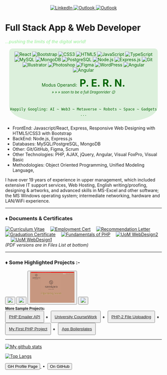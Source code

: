 <div id="badges" align="center" style="margin:0, padding:0">
  <a href="https://www.linkedin.com/in/victor-r-wright/" target="_blank">
    <img src="https://img.shields.io/badge/Victor%20Wright-blue?logo=linkedin&logoColor=white" alt="LinkedIn"/>
  </a>
  <a href="mailto:victor.wright@outlook.de" target="_blank">
    <img src="https://img.shields.io/badge/Email-lightblue?logo=microsoftoutlook&logoColor=white" alt="Outlook"/>
  </a>
  <a href="tel:+49-176-46774278" target="_blank">
    <img src="https://img.shields.io/badge/📲%20Germany:%20176%204677%204278-red?logoColor=white" alt="Outlook"/>
  </a>
</div>

# Full Stack App & Web Developer

<i style="color: lightgreen"> ...pushing the limits of the digital world!</i>

<div style="display: flex; flex-wrap: wrap; width: 95%;  margin: 0 auto; text-align: center; justify-content: center; background-color: rgb(220, 240, 220); border-radius: 10px 10px 20% 20%; color: darkgreen;">
    <div style="max-width: 450px; justify-content: center; padding: 10px;">
        <img src="https://www.svgrepo.com/download/439290/react.svg" alt="React" height="50" />
        <img  src="https://www.svgrepo.com/download/378490/bootstrap-fill.svg" alt="Bootstrap" height="50" />
        <img  src="https://www.svgrepo.com/download/452185/css-3.svg" alt="CSS3" height="50" />
        <img  src="https://www.svgrepo.com/download/452228/html-5.svg" alt="HTML5" height="50" />
        <img  src="https://www.svgrepo.com/download/349419/javascript.svg" alt="JavaScript" height="50" />
        <img src="https://www.svgrepo.com/download/349540/typescript.svg" alt="TypeScript" height="50" />
        <img  src="https://www.svgrepo.com/download/303251/mysql-logo.svg" alt="MySQL" height="50" />
        <img src="https://www.svgrepo.com/download/439231/mongodb.svg" alt="MongoDB" height="50" />
        <img src="https://www.svgrepo.com/download/439268/postgresql.svg" alt="PostgreSQL" height="50" />
        <img  src="https://www.svgrepo.com/download/376337/node-js.svg" alt="Node.js" height="50" />
        <img  src="https://www.svgrepo.com/download/353724/express.svg" alt="Express.js" height="50" />
        <img src="https://www.svgrepo.com/download/452210/git.svg" alt="Git" height="50" />
        <img src="https://www.svgrepo.com/download/452147/adobe-illustrator.svg" alt="Illustrator" height="50" />
        <img  src="https://www.svgrepo.com/download/373968/photoshop.svg" alt="Photoshop" height="50" />
        <img  src="https://www.svgrepo.com/download/448222/figma.svg" alt="Figma" height="50" />
        <img  src="https://www.svgrepo.com/download/349568/wordpress.svg" alt="WordPress" height="50" />
        <img  src="https://www.svgrepo.com/download/353396/angular-icon.svg" alt="Angular" height="50" />
        <img  src="https://www.svgrepo.com/download/354180/php.svg" alt="Angular" height="50" />
        <br>
        <p style="padding-bottom: 0;">
            Modus Operandi: &nbsp;<strong style="font-size: 2rem">P. E. R. N.</strong>
            <br>
            <i style="padding-top: 0;"><small>» » » soon to be a full Dragonrider 😉</small></i>
        </P>
    </div>
    <p><code>Happily Googling: AI ~ Web3 ~ Metaverse ~ Robots ~ Space ~ Gadgets ...</code>
    </p>
</div>
<ul>
    <li>FrontEnd: Javascript/React, Express, Responsive Web Designing with HTML5/CSS3 with Bootstrap </li>
    <li>BackEnd: Node.js, Express.js</li>
    <li>Databases: MySQL/PostgreSQL, MongoDB</li>
    <li>Other: Git/GitHub, Figma, Scrum</li>
    <li>Other Technologies: PHP, AJAX, jQuery, Angular, Visual FoxPro, Visual Basic</li>
    <li>Methodologies: Object Oriented Programming, Unified Modeling Language, </li>
</ul>
I have over 19 years of experience in upper management, which included extensive IT support services, Web Hosting, English writing/proofing, designing & artworks, and advanced skills in MS-Excel and other software; the MS Windows operating system; intermediate networking, hardware and LAN/WiFi experience.
<hr>
<h3>♦ Documents & Certificates</h3>
<a href="https://github.com/vrw-GH/vrw-GH/raw/main/resume/cv_vw-en.jpg?raw=true" target="_blank" title="Curriculum Vitae"><img src="https://raw.githubusercontent.com/vrw-GH/vrw-GH/main/resume/cv_vw-en.jpg?raw=true" alt="Curriculum Vitae" width="auto" height="100px"></a>&emsp;
<a href="https://github.com/vrw-GH/vrw-GH/raw/main/certificates/vw-EmpCert.jpg?raw=true" target="_blank" title="Employment Certificate"><img src="https://raw.githubusercontent.com/vrw-GH/vrw-GH/main/certificates/vw-EmpCert.jpg?raw=true" alt="Employment Cert" width="auto" height="100px"></a>&emsp;
<a href="https://github.com/vrw-GH/vrw-GH/raw/main/certificates/Victor_Wright-Recommendation_letter.jpg?raw=true" target="_blank" title="Recommendation Letter"><img src="https://raw.githubusercontent.com/vrw-GH/vrw-GH/main/certificates/Victor_Wright-Recommendation_letter.jpg?raw=true" alt="Recommendation Letter" width="auto" height="100px"></a>&emsp;
<a href="https://github.com/vrw-GH/vrw-GH/raw/main/certificates/WBS-certificate_FS_Web_%26_App_Dev.jpg?raw=true" target="_blank" title="Graduation Certificate - WBS Coding School"><img src="https://raw.githubusercontent.com/vrw-GH/vrw-GH/main/certificates/WBS-certificate_FS_Web_%26_App_Dev.jpg?raw=true" alt="Graduation Certificate" width="auto" height="100px"></a>&emsp;
<a href="https://raw.githubusercontent.com/vrw-GH/vrw-GH/main/certificates/TutorialsPoint_Cert-Fundementals_of_PHP.jpg?raw=true" target="_blank" title="Fundamentals of PHP"><img src="https://raw.githubusercontent.com/vrw-GH/vrw-GH/main/certificates/TutorialsPoint_Cert-Fundementals_of_PHP.jpg?raw=true" alt="Fundamentals of PHP" width="auto" height="100px"></a>&emsp;
<a href="https://raw.githubusercontent.com/vrw-GH/vrw-GH/main/certificates/Front-End_Web_Development_E-Certificate.jpg?raw=true" target="_blank" title="UoM WebDesign2"><img src="https://raw.githubusercontent.com/vrw-GH/vrw-GH/main/certificates/Front-End_Web_Development_E-Certificate.jpg?raw=true" alt="UoM WebDesign2" width="auto" height="100px"></a>&emsp;
<a href="https://raw.githubusercontent.com/vrw-GH/vrw-GH/main/certificates/Web_Design_for_Beginners_E-Certificate.jpg?raw=true" target="_blank" title="UoM WebDesign1"><img src="https://raw.githubusercontent.com/vrw-GH/vrw-GH/main/certificates/Web_Design_for_Beginners_E-Certificate.jpg?raw=true" alt="UoM WebDesign1" width="auto" height="100px"></a>&emsp;
<br>
<i>(PDF versions are in Files List at bottom)</i>
<hr/>
<h3>♦ Some Highlighted Projects :-</h3>
<button><a href="https://vrw-gh.github.io/final-project-wd020/" target="_blank" title="Share My Food">
    <img src="https://raw.githubusercontent.com/vrw-GH/final-project-wd020/0f30e27180ba56cd0ae5abcd38c6e77f99c52aac/project%20basics/Screenshot%20(252).png" height="100"></a></button>
<button><a href="https://vrw-gh.github.io/sharemyfood-backend/" target="_blank" title="Backend API for ShareMyFood">
    <img src="https://vrw-gh.github.io/sharemyfood-backend/public/Screenshot.png?raw=true" height="100"></a></button>
<button><a href="https://vrw-gh.github.io/sanskara/" target="_blank" title="Sanskara Front End (with Email-home)">
    <img src="https://github.com/vrw-GH/sanskara/raw/main/project-basics/Screenshot.png?raw=true" height="100"></a></button>
<button><a href="https://vrw-gh.github.io/hacker-news/" target="_blank" title="My Hacker News (Coding project)">
    <img src="https://vrw-gh.github.io/hacker-news/assets/Screenshot1.png" height="100"></a></button>
<br>
<sub>
<b>More Sample Projects: </b><br />
    <button style="padding: 10px"><a href="https://vrw-gh.github.io/php-emailer/" target="_blank">PHP Emailer API</a></button>&nbsp; ♠ &nbsp;
    <button style="padding: 10px"><a href="https://vrw-gh.github.io/UOM/" target="_blank">University CourseWork</a></button>&nbsp; ♠ &nbsp;
    <button style="padding: 10px"><a href="https://vrw-gh.github.io/php-p2/" target="_blank">PHP-2 File Uploading</a></button>&nbsp; ♠ &nbsp;
    <button style="padding: 10px"><a href="https://vrw-gh.github.io/php-p1/" target="_blank">My First PHP Project</a></button>&nbsp; ♠ &nbsp;
    <button style="padding: 10px"><a href="https://vrw-gh.github.io/BOILERPLATES/"
     target="_blank">App Boilerplates</a></button>
    <br>
</sub>
<hr>

[![My github stats](https://github-readme-stats.vercel.app/api?username=vrw-GH)](https://github.com/vrw-GH)

[![Top Langs](https://github-readme-stats.vercel.app/api/top-langs/?username=vrw-GH&layout=compact&theme=vision-friendly-dark)](https://github.com/vrw-GH)

<a href="https://vrw-gh.github.io/vrw-GH/" target="_blank" title="https://vrw-gh.github.io/vrw-GH/">
    <button>GH Profile Page</button>
</a> &nbsp;•&nbsp;
<a href="https://github.com/vrw-GH" target="_blank" title="https://github.com/vrw-GH">
    <button>On GitHub</button>
</a>
